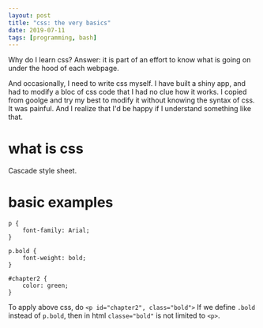 ```yaml
---
layout: post
title: "css: the very basics"
date: 2019-07-11
tags: [programming, bash]
---
```


Why do I learn css?
Answer: it is part of an effort to know what is going on under the hood of each webpage.

And occasionally, I need to write css myself. I have built a shiny app, and had to modify a bloc of css code that I had no clue how it works. I copied from goolge and try my best to modify it without knowing the syntax of css. It was painful. And I realize that I'd be happy if I understand something like that.

# what is css
Cascade style sheet.

# basic examples

```
p {
    font-family: Arial;
}

p.bold { 
    font-weight: bold;
}

#chapter2 {
    color: green;
}
```
To apply above css, do
`<p id="chapter2", class="bold">`
If we define `.bold` instead of `p.bold`, then in html `classe="bold"` is not limited to `<p>`.
